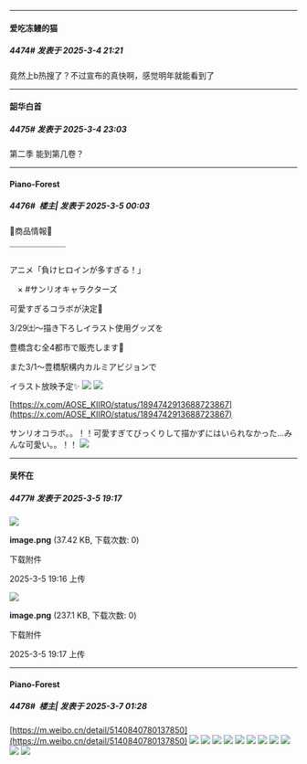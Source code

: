 ﻿
*****

####  爱吃冻鳗的猫  
##### 4474#       发表于 2025-3-4 21:21

竟然上b热搜了？不过宣布的真快啊，感觉明年就能看到了


*****

####  韶华白首  
##### 4475#       发表于 2025-3-4 23:03

第二季 能到第几卷？


*****

####  Piano-Forest  
##### 4476#         楼主| 发表于 2025-3-5 00:03

🎁商品情報🎁

￣￣￣￣￣￣￣

アニメ「負けヒロインが多すぎる！」

　× #サンリオキャラクターズ

可愛すぎるコラボが決定🎉

3/29㈯～描き下ろしイラスト使用グッズを

豊橋含む全4都市で販売します🎀

また3/1～豊橋駅構内カルミアビジョンで

イラスト放映予定✨
<img src="https://p.sda1.dev/22/57c07150ff7c528fba17188db3a90014/20250305_000043.jpg" referrerpolicy="no-referrer">
<img src="https://p.sda1.dev/22/820348425e37654ed6fb921ccb81c6f0/20250305_000113.jpg" referrerpolicy="no-referrer">

[https://x.com/AOSE_KIIRO/status/1894742913688723867](https://x.com/AOSE_KIIRO/status/1894742913688723867)

サンリオコラボ。。！！可愛すぎてびっくりして描かずにはいられなかった…みんな可愛い。。！！
<img src="https://p.sda1.dev/22/d237d14e679bbedf4dfee1fd7c9afec7/20250305_000140.jpg" referrerpolicy="no-referrer">


*****

####  吴怀在  
##### 4477#       发表于 2025-3-5 19:17

<img src="https://img.saraba1st.com/forum/202503/05/191653a7224034jh2oj942.png" referrerpolicy="no-referrer">

<strong>image.png</strong> (37.42 KB, 下载次数: 0)

下载附件

2025-3-5 19:16 上传

<img src="https://img.saraba1st.com/forum/202503/05/191704b6ercacrzjjulbj7.png" referrerpolicy="no-referrer">

<strong>image.png</strong> (237.1 KB, 下载次数: 0)

下载附件

2025-3-5 19:17 上传


*****

####  Piano-Forest  
##### 4478#         楼主| 发表于 2025-3-7 01:28

[https://m.weibo.cn/detail/5140840780137850](https://m.weibo.cn/detail/5140840780137850)
<img src="https://p.sda1.dev/22/df5678b7b3bff98dc6f06cb7fa531932/4508e79bly8hz62f6n1x7j21jk25dk7a.jpg" referrerpolicy="no-referrer">
<img src="https://p.sda1.dev/22/d3e2ff9481c9474b317036ac1b67fab8/4508e79bly8hz62f5zqzgj22bm1jkx1f.jpg" referrerpolicy="no-referrer">
<img src="https://p.sda1.dev/22/3263c93cb9e13608602c7f5627d8d49a/4508e79bly8hz62hb1mo8j22bk1jk7u0.jpg" referrerpolicy="no-referrer">
<img src="https://p.sda1.dev/22/faf6553ccbbf2e862e1e07275c48a055/4508e79bly8hz62g0y2g3j22bp1jkx47.jpg" referrerpolicy="no-referrer">
<img src="https://p.sda1.dev/22/5568184db082194238ceaa5b0988b9f1/4508e79bly8hz62fg0irtj22bg1jke5l.jpg" referrerpolicy="no-referrer">
<img src="https://p.sda1.dev/22/17a0b44c8bcec12beeee818f5696c45f/4508e79bly8hz62f7jfmqj229i1jkn7r.jpg" referrerpolicy="no-referrer">
<img src="https://p.sda1.dev/22/5267314f7ebd61e77d9b394a858ed4e8/4508e79bly8hz62fgwb1zj22941jk149.jpg" referrerpolicy="no-referrer">
<img src="https://p.sda1.dev/22/2a98881d2586ee603ae1c5bfe2ed8b9c/4508e79bly8hz62fnlrl2j22951jkqeq.jpg" referrerpolicy="no-referrer">
<img src="https://p.sda1.dev/22/ccfd4a2d4051e7a2f0b9227713c73acb/4508e79bly8hz62gc9d95j22991jk13i.jpg" referrerpolicy="no-referrer">
<img src="https://p.sda1.dev/22/82ba092661afb046fd0974a6f341e085/4508e79bly8hz62hbk6yoj22991jkds4.jpg" referrerpolicy="no-referrer">
<img src="https://p.sda1.dev/22/56783985caaa71ebde52fec3c0aa9dac/4508e79bly8hz62fo8y9rj22981jkqfh.jpg" referrerpolicy="no-referrer">

